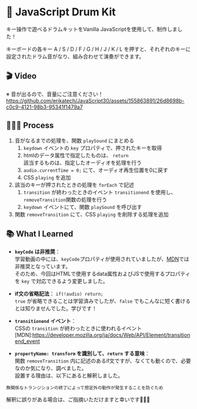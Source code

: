 # 🥁 JavaScript Drum Kit
キー操作で遊べるドラムキットをVanilla JavaScriptを使用して、制作しました！

キーボードの各キー A / S / D / F / G / H / J / K / L を押すと、それぞれのキーに設定されたドラム音がなり、組み合わせて演奏ができます。

## 🎬 Video
※ 音が出るので、音量にご注意ください！<br>
https://github.com/erikatech/JavaScript30/assets/155863891/26d8698b-c0c9-4121-98b3-95341f1479a7

## 👩🏽‍🍳 Process

1. 音がなるまでの処理を、関数 `playSound` にまとめる
	1. `keydown` イベントの `key` プロパティで、押されたキーを取得
	2. htmlのデータ属性で指定したものは、 `return` <br>該当するものは、指定したオーディオを処理を行う
	3. `audio.currentTime = 0;` にて、オーディオ再生位置を0に戻す
	4. CSS `playing` を追加
2. 該当のキーが押されたときの処理を `forEach` で記述
	1. `transition` が終わったときのイベント `transitionend` を使用し、`removeTransition`関数の処理を行う
	2. `keydown` イベントにて、関数 `playSound` を呼び出す
3. 関数 `removeTransition` にて、CSS `playing` を削除する処理を追加

## 📚 What I Learned

- **`keyCode` は非推奨**：<br>学習動画の中には、`keyCode`プロパティが使用されていましたが、[MDN](https://developer.mozilla.org/ja/docs/Web/API/KeyboardEvent/keyCode)では非推奨となっています。<br>そのため、今回はHTMLで使用するdata属性およびJSで使用するプロパティを `key` で対応できるよう変更しました。

- **if文の省略記法**：
`if(!audio) return;`<br>`true` が省略できることは学習済みでしたが、`false` でもこんなに短く書けるとは知りませんでした。学びです！

- **`transitionend` イベント**：<br>CSSの `transition` が終わったときに使われるイベント<br>[MDN]:https://developer.mozilla.org/ja/docs/Web/API/Element/transitionend_event

- **`propertyName: transform` を識別して、`return` する意味**：<br>関数 `removeTransition` 内に記述のあるif文ですが、なくても動くので、必要なのか気になり、調べました。<br>設置する理由は、以下にあると解釈しました。
```
無関係なトランジションの終了によって想定外の動作が発生することを防ぐため
```
解釈に誤りがある場合は、ご指摘いただけますと幸いです🙇🏻‍♀️
